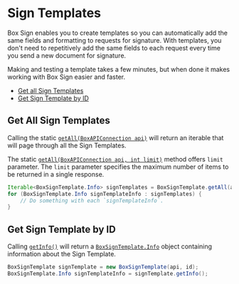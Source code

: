 Sign Templates
==================

Box Sign enables you to create templates so you can automatically add the same fields and formatting to requests for signature.  With templates, you don't need to repetitively add the same fields to each request every time you send a new document for signature.

Making and testing a template takes a few minutes, but when done it makes working with Box Sign easier and faster.

<!-- START doctoc generated TOC please keep comment here to allow auto update -->
<!-- DON'T EDIT THIS SECTION, INSTEAD RE-RUN doctoc TO UPDATE -->

- [Get all Sign Templates](#get-all-sign-templates)
- [Get Sign Template by ID](#get-sign-template-by-id)

<!-- END doctoc generated TOC please keep comment here to allow auto update -->

Get All Sign Templates
------------------------

Calling the static [`getAll(BoxAPIConnection api)`][get-all-sign-templates]
will return an iterable that will page through all the Sign Templates.

The static
[`getAll(BoxAPIConnection api, int limit)`][get-all-sign-templates-with-limit]
method offers `limit` parameter.  The `limit` parameter specifies the maximum number of items to be returned in a single response.

<!-- sample get_sign_templates -->
```java
Iterable<BoxSignTemplate.Info> signTemplates = BoxSignTemplate.getAll(api);
for (BoxSignTemplate.Info signTemplateInfo : signTemplates) {
	// Do something with each `signTemplateInfo`.
}
```

[get-all-sign-templates]: http://opensource.box.com/box-java-sdk/javadoc/com/box/sdk/BoxSignTemplate.html#getAll-com.box.sdk.BoxAPIConnection-
[get-all-sign-templates-with-limit]: http://opensource.box.com/box-java-sdk/javadoc/com/box/sdk/BoxSignTemplate.html#getAll-com.box.sdk.BoxAPIConnection-int-

Get Sign Template by ID
------------------------

Calling [`getInfo()`][get-sign-template-by-id] will return a [`BoxSignTemplate.Info`][box-sign-template-info] object
containing information about the Sign Template.


<!-- sample get_sign_templates_id -->
```java
BoxSignTemplate signTemplate = new BoxSignTemplate(api, id);
BoxSignTemplate.Info signTemplateInfo = signTemplate.getInfo();
```

[get-sign-template-by-id]:http://opensource.box.com/box-java-sdk/javadoc/com/box/sdk/BoxSignTemplate.html#getInfo-
[box-sign-template-info]:http://opensource.box.com/box-java-sdk/javadoc/com/box/sdk/BoxSignTemplate.Info.html
